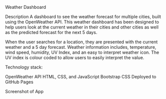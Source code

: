 Weather Dashboard 

Description
A dashboard to see the weather forecast for multiple cities, built using the OpenWeather API. This weather dashboard has been designed to help users look at the current weather in their cities and other cities as well as the predicted forecast for the next 5 days.

When the user searches for a location, they are presented with the current weather and a 5 day forecast. Weather information includes, temperature, wind speed, humidity, UV Index, and an easy to interpret weather icon. The UV index is colour coded to allow users to easily interpret the value.

Technology stack:

OpenWeather API
HTML, CSS, and JavaScript
Bootstrap  CSS 
Deployed to GitHub Pages

Screenshot of App
<script img="./Assets/Images/screenshot.png">

Links: